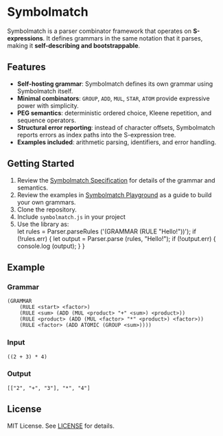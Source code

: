# Symbolmatch

Symbolmatch is a parser combinator framework that operates on **S-expressions**. It defines grammars in the same notation that it parses, making it **self-describing and bootstrappable**.  

## Features

- **Self-hosting grammar**: Symbolmatch defines its own grammar using Symbolmatch itself.  
- **Minimal combinators**: `GROUP`, `ADD`, `MUL`, `STAR`, `ATOM` provide expressive power with simplicity.  
- **PEG semantics**: deterministic ordered choice, Kleene repetition, and sequence operators.  
- **Structural error reporting**: instead of character offsets, Symbolmatch reports errors as index paths into the S-expression tree.  
- **Examples included**: arithmetic parsing, identifiers, and error handling.

## Getting Started

1. Review the [Symbolmatch Specification](https://tearflake.github.io/symbolmatch/docs/symbolmatch) for details of the grammar and semantics.  
2. Review the examples in [Symbolmatch Playground](https://tearflake.github.io/symbolmatch/playground/) as a guide to build your own grammars.  
3. Clone the repository.  
4. Include `symbolmatch.js` in your project  
5. Use the library as:  
       let rules = Parser.parseRules ('(GRAMMAR (RULE <start> "Hello!"))');
       if (!rules.err) {
           let output = Parser.parse (rules, "Hello!");
           if (!output.err) {
               console.log (output);
           }
       }

## Example

### Grammar

```
(GRAMMAR
    (RULE <start> <factor>)
    (RULE <sum> (ADD (MUL <product> "+" <sum>) <product>))
    (RULE <product> (ADD (MUL <factor> "*" <product>) <factor>))
    (RULE <factor> (ADD ATOMIC (GROUP <sum>))))
```

### Input

```
((2 + 3) * 4)
```

### Output

```
[["2", "+", "3"], "*", "4"]
```

## License

MIT License. See [LICENSE](LICENSE) for details.
